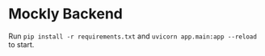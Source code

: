 # Mockly Backend
Run `pip install -r requirements.txt` and `uvicorn app.main:app --reload` to start.